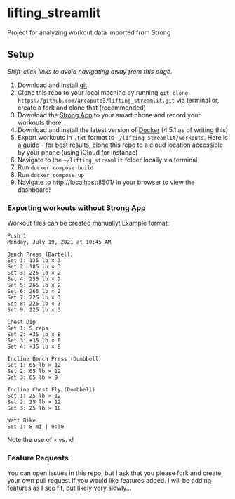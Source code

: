 # lifting_streamlit
Project for analyzing workout data imported from Strong 

## Setup
*Shift-click links to avoid navigating away from this page.*
1. Download and install [git](https://git-scm.com/)
2. Clone this repo to your local machine by running `git clone https://github.com/arcaputo3/lifting_streamlit.git` via terminal or, create a fork and clone that (recommended)
3. Download the [Strong App](https://www.strong.app/) to your smart phone and record your workouts there
4. Download and install the latest version of [Docker](https://www.docker.com/) (4.5.1 as of writing this)
5. Export workouts in `.txt` format to `~/lifting_streamlit/workouts`. Here is a [guide](https://help.strongapp.io/article/109-share-workout-or-routine) - for best results, clone this repo to a cloud location accessible by your phone (using iCloud for instance)
6. Navigate to the `~/lifting_streamlit` folder locally via terminal 
7. Run `docker compose build`
8. Run `docker compose up`
9. Navigate to http://localhost:8501/ in your browser to view the dashboard!

### Exporting workouts without Strong App
Workout files can be created manually! Example format:
```angular2html
Push 1
Monday, July 19, 2021 at 10:45 AM

Bench Press (Barbell)
Set 1: 135 lb × 3
Set 2: 185 lb × 3
Set 3: 225 lb × 2
Set 4: 255 lb × 2
Set 5: 265 lb × 2
Set 6: 265 lb × 2
Set 7: 225 lb × 3
Set 8: 225 lb × 3
Set 9: 225 lb × 3

Chest Dip
Set 1: 5 reps
Set 2: +35 lb × 8
Set 3: +35 lb × 8
Set 4: +35 lb × 8

Incline Bench Press (Dumbbell)
Set 1: 65 lb × 12
Set 2: 65 lb × 12
Set 3: 65 lb × 9

Incline Chest Fly (Dumbbell)
Set 1: 25 lb × 12
Set 2: 25 lb × 12
Set 3: 25 lb × 10

Watt Bike
Set 1: 8 mi | 0:30
```
Note the use of `×` vs. `x`!

### Feature Requests
You can open issues in this repo, but I ask that you please fork and create your own pull request if you would like features added. I will be adding features as I see fit, but likely very slowly...

